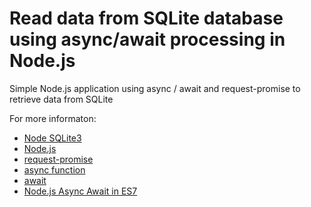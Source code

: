 Read data from SQLite database using async/await processing in Node.js
===

Simple Node.js application using async / await and request-promise to retrieve data from SQLite

For more informaton:
* [Node SQLite3](https://github.com/mapbox/node-sqlite3)
* [Node.js](http://Nodejs.org/)
* [request-promise](https://github.com/request/request-promise)
* [async function](https://developer.mozilla.org/en-US/docs/Web/JavaScript/Reference/Operators/async_function)
* [await](https://developer.mozilla.org/en-US/docs/Web/JavaScript/Reference/Operators/await)
* [Node.js Async Await in ES7](http://stackabuse.com/node-js-async-await-in-es7/)

